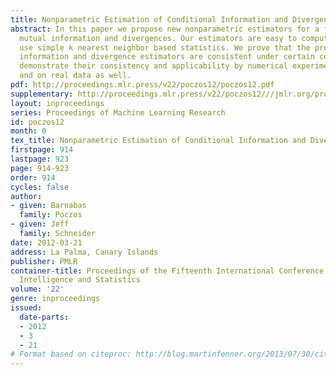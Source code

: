 ```yaml
---
title: Nonparametric Estimation of Conditional Information and Divergences
abstract: In this paper we propose new nonparametric estimators for a family of conditional
  mutual information and divergences. Our estimators are easy to compute; they only
  use simple k nearest neighbor based statistics. We prove that the proposed conditional
  information and divergence estimators are consistent under certain conditions, and
  demonstrate their consistency and applicability by numerical experiments on simulated
  and on real data as well.
pdf: http://proceedings.mlr.press/v22/poczos12/poczos12.pdf
supplementary: http://proceedings.mlr.press/v22/poczos12///jmlr.org/proceedings/papers/v22/poczos12/poczos12Supple.pdf
layout: inproceedings
series: Proceedings of Machine Learning Research
id: poczos12
month: 0
tex_title: Nonparametric Estimation of Conditional Information and Divergences
firstpage: 914
lastpage: 923
page: 914-923
order: 914
cycles: false
author:
- given: Barnabas
  family: Poczos
- given: Jeff
  family: Schneider
date: 2012-03-21
address: La Palma, Canary Islands
publisher: PMLR
container-title: Proceedings of the Fifteenth International Conference on Artificial
  Intelligence and Statistics
volume: '22'
genre: inproceedings
issued:
  date-parts:
  - 2012
  - 3
  - 21
# Format based on citeproc: http://blog.martinfenner.org/2013/07/30/citeproc-yaml-for-bibliographies/
---
```

